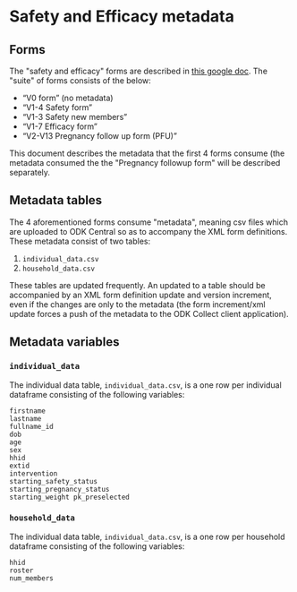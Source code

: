 # Safety and Efficacy metadata

## Forms

The "safety and efficacy" forms are described in [this google doc](https://docs.google.com/document/d/1MJeQreVlvfTfDb8kWwox5kaACd3dY4dVq62i6akbaaE/edit#heading=h.1gtnxmy3zejc). The "suite" of forms consists of the below:

- “V0 form” (no metadata)
- “V1-4 Safety form”
- “V1-3 Safety new members”
- “V1-7 Efficacy form”
- “V2-V13 Pregnancy follow up form (PFU)”

This document describes the metadata that the first 4 forms consume (the metadata consumed the the "Pregnancy followup form" will be described separately.

## Metadata tables

The 4 aforementioned forms consume "metadata", meaning csv files which are uploaded to ODK Central so as to accompany the XML form definitions. These metadata consist of two tables:

1. `individual_data.csv`
2. `household_data.csv`

These tables are updated frequently. An updated to a table should be accompanied by an XML form definition update and version increment, even if the changes are only to the metadata (the form increment/xml update forces a push of the metadata to the ODK Collect client application).

## Metadata variables

### `individual_data`

The individual data table, `individual_data.csv`, is a one row per individual dataframe consisting of the following variables:

```
firstname	
lastname	
fullname_id	
dob	
age	
sex	
hhid	
extid	
intervention	
starting_safety_status	
starting_pregnancy_status	
starting_weight	pk_preselected
```

### `household_data`

The individual data table, `individual_data.csv`, is a one row per household dataframe consisting of the following variables:

```
hhid	
roster	
num_members
```
